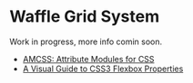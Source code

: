 # Waffle Grid System

Work in progress, more info comin soon.

* [AMCSS: Attribute Modules for CSS](https://amcss.github.io/)
* [A Visual Guide to CSS3 Flexbox Properties](https://scotch.io/tutorials/a-visual-guide-to-css3-flexbox-properties)
